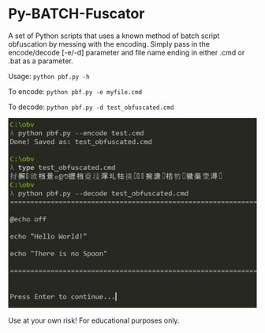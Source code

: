 # Py-BATCH-Fuscator
A set of Python scripts that uses a known method of batch script obfuscation by messing with the encoding. Simply pass in the encode/decode [-e/-d] parameter and file name ending in either .cmd or .bat as a parameter. 

Usage: `python pbf.py -h`

To encode:
`python pbf.py -e myfile.cmd`

To decode:
`python pbf.py -d test_obfuscated.cmd`

![example image](https://raw.githubusercontent.com/bobby-tablez/Py-BATCH-Fuscator/main/py-BATCH-Fuscator.png?raw=true)


Use at your own risk! For educational purposes only.
